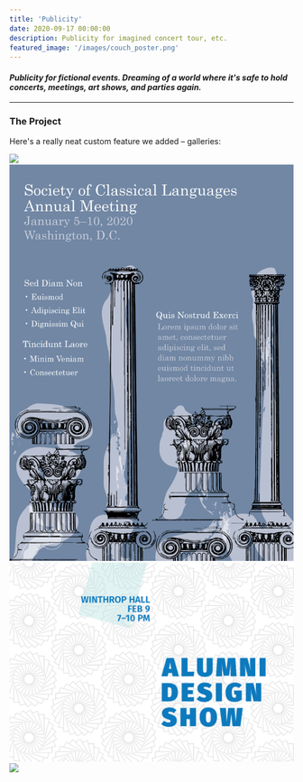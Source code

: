 ```yaml
---
title: 'Publicity'
date: 2020-09-17 00:00:00
description: Publicity for imagined concert tour, etc.
featured_image: '/images/couch_poster.png'
---
```



#### <i> Publicity for fictional events. Dreaming of a world where it's safe to hold concerts, meetings, art shows, and parties again. </i>

---

### The Project

Here's a really neat custom feature we added – galleries:

<div class="gallery" data-columns="3">
	<img src="/images/sudan_archives_1.PNG
	<img src= "/images/sudan_archives_2.PNG">
	<img src="/images/Wedgwood_poster_design.png">
	<img src="/images/alumni_design_show.PNG">
	<img src="/images/couch_poster.png">
</div>
